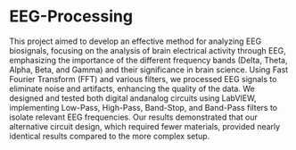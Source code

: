# EEG-Processing
  This project aimed to develop an effective method for analyzing EEG biosignals, focusing on the analysis of brain electrical activity through EEG, emphasizing the importance of the different frequency bands (Delta, Theta, Alpha, Beta, and Gamma) and their significance in brain science. 
  Using Fast Fourier Transform (FFT) and various filters, we processed EEG signals to eliminate noise and artifacts, enhancing the quality of the data. We designed and tested both digital andanalog circuits using LabVIEW, implementing Low-Pass, High-Pass, Band-Stop, and Band-Pass filters to isolate relevant EEG frequencies. 
  Our results demonstrated that our alternative circuit design, which required fewer materials, provided nearly identical results compared to the more complex setup.
